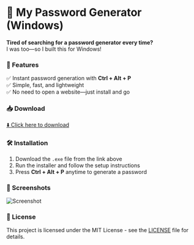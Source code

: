 # 🔐 My Password Generator (Windows)  

**Tired of searching for a password generator every time?**  
I was too—so I built this for Windows!  

### 🚀 Features  
✅ Instant password generation with **Ctrl + Alt + P**  
✅ Simple, fast, and lightweight  
✅ No need to open a website—just install and go  

### 📥 Download  
[⬇️ Click here to download](https://github.com/YOUR_GITHUB_USERNAME/YOUR_REPO/releases/latest)  

### 🛠️ Installation  
1. Download the `.exe` file from the link above  
2. Run the installer and follow the setup instructions  
3. Press **Ctrl + Alt + P** anytime to generate a password  

### 📸 Screenshots  
![Screenshot](https://your-image-link.com)  

### 📜 License  
This project is licensed under the MIT License - see the [LICENSE](LICENSE) file for details.  
